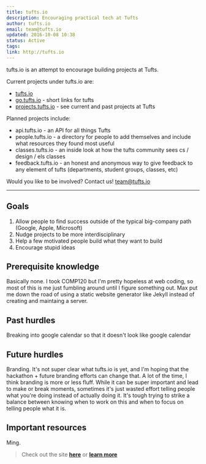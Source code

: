 ```yaml
---
title: tufts.io
description: Encouraging practical tech at Tufts
author: tufts.io
email: team@tufts.io
updated: 2016-10-08 10:38
status: Active
tags:
link: http://tufts.io
---
```


tufts.io is an attempt to encourage building projects at Tufts.

Current projects under tufts.io are:
- [tufts.io](http://tufts.io)
- [go.tufts.io](http://go.tufts.io) - short links for tufts
- [projects.tufts.io](http://projects.tufts.io) - see current and past projects at Tufts

Planned projects include:
- api.tufts.io - an API for all things Tufts
- people.tufts.io - a directory for people to add themselves and include what resources they found most useful
- classes.tufts.io - an inside look at how the tufts community sees cs / design / els classes
- feedback.tufts.io - an honest and anonymous way to give feedback to any element of tufts (departments, student groups, classes, etc)

Would you like to be involved? Contact us! [team@tufts.io](mailto:team@tufts.io)

---

## Goals

1. Allow people to find success outside of the typical big-company path (Google, Apple, Microsoft)
2. Nudge projects to be more interdisciplinary
3. Help a few motivated people build what they want to build
4. Encourage stupid ideas

## Prerequisite knowledge

Basically none.  I took COMP120 but I'm pretty hopeless at web coding, so most of this is me just fumbling around until I figure something out.  Max put me down the road of using a static website generator like Jekyll instead of creating and maintaing a server.

## Past hurdles

Breaking into google calendar so that it doesn't look like google calendar

## Future hurdles

Branding.  It's not super clear what tufts.io is yet, and I'm hoping that the hackathon + future branding efforts can change that.  A lot of the time, I think branding is more or less fluff.  While it can be super important and lead to make or break moments, sometimes it's just wasted effort telling people what you're doing instead of actually doing it.  It's tough trying to strike a balance between knowing when to work on this and when to focus on telling people what it is.

## Important resources

Ming.


> Check out the site [**here**](http://tufts.io) or [**learn more**](http://go.tufts.io/about/#purpose-of-tuftsiohttptuftsio)
